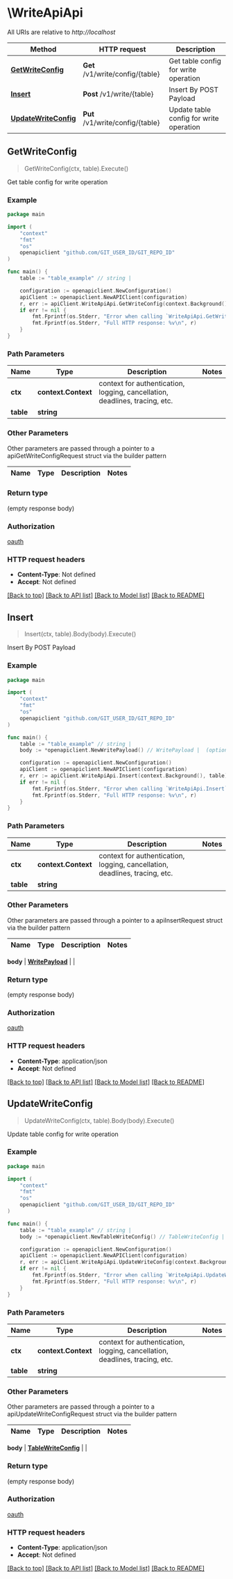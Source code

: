 # \WriteApiApi

All URIs are relative to *http://localhost*

Method | HTTP request | Description
------------- | ------------- | -------------
[**GetWriteConfig**](WriteApiApi.md#GetWriteConfig) | **Get** /v1/write/config/{table} | Get table config for write operation
[**Insert**](WriteApiApi.md#Insert) | **Post** /v1/write/{table} | Insert By POST Payload
[**UpdateWriteConfig**](WriteApiApi.md#UpdateWriteConfig) | **Put** /v1/write/config/{table} | Update table config for write operation



## GetWriteConfig

> GetWriteConfig(ctx, table).Execute()

Get table config for write operation



### Example

```go
package main

import (
    "context"
    "fmt"
    "os"
    openapiclient "github.com/GIT_USER_ID/GIT_REPO_ID"
)

func main() {
    table := "table_example" // string | 

    configuration := openapiclient.NewConfiguration()
    apiClient := openapiclient.NewAPIClient(configuration)
    r, err := apiClient.WriteApiApi.GetWriteConfig(context.Background(), table).Execute()
    if err != nil {
        fmt.Fprintf(os.Stderr, "Error when calling `WriteApiApi.GetWriteConfig``: %v\n", err)
        fmt.Fprintf(os.Stderr, "Full HTTP response: %v\n", r)
    }
}
```

### Path Parameters


Name | Type | Description  | Notes
------------- | ------------- | ------------- | -------------
**ctx** | **context.Context** | context for authentication, logging, cancellation, deadlines, tracing, etc.
**table** | **string** |  | 

### Other Parameters

Other parameters are passed through a pointer to a apiGetWriteConfigRequest struct via the builder pattern


Name | Type | Description  | Notes
------------- | ------------- | ------------- | -------------


### Return type

 (empty response body)

### Authorization

[oauth](../README.md#oauth)

### HTTP request headers

- **Content-Type**: Not defined
- **Accept**: Not defined

[[Back to top]](#) [[Back to API list]](../README.md#documentation-for-api-endpoints)
[[Back to Model list]](../README.md#documentation-for-models)
[[Back to README]](../README.md)


## Insert

> Insert(ctx, table).Body(body).Execute()

Insert By POST Payload



### Example

```go
package main

import (
    "context"
    "fmt"
    "os"
    openapiclient "github.com/GIT_USER_ID/GIT_REPO_ID"
)

func main() {
    table := "table_example" // string | 
    body := *openapiclient.NewWritePayload() // WritePayload |  (optional)

    configuration := openapiclient.NewConfiguration()
    apiClient := openapiclient.NewAPIClient(configuration)
    r, err := apiClient.WriteApiApi.Insert(context.Background(), table).Body(body).Execute()
    if err != nil {
        fmt.Fprintf(os.Stderr, "Error when calling `WriteApiApi.Insert``: %v\n", err)
        fmt.Fprintf(os.Stderr, "Full HTTP response: %v\n", r)
    }
}
```

### Path Parameters


Name | Type | Description  | Notes
------------- | ------------- | ------------- | -------------
**ctx** | **context.Context** | context for authentication, logging, cancellation, deadlines, tracing, etc.
**table** | **string** |  | 

### Other Parameters

Other parameters are passed through a pointer to a apiInsertRequest struct via the builder pattern


Name | Type | Description  | Notes
------------- | ------------- | ------------- | -------------

 **body** | [**WritePayload**](WritePayload.md) |  | 

### Return type

 (empty response body)

### Authorization

[oauth](../README.md#oauth)

### HTTP request headers

- **Content-Type**: application/json
- **Accept**: Not defined

[[Back to top]](#) [[Back to API list]](../README.md#documentation-for-api-endpoints)
[[Back to Model list]](../README.md#documentation-for-models)
[[Back to README]](../README.md)


## UpdateWriteConfig

> UpdateWriteConfig(ctx, table).Body(body).Execute()

Update table config for write operation



### Example

```go
package main

import (
    "context"
    "fmt"
    "os"
    openapiclient "github.com/GIT_USER_ID/GIT_REPO_ID"
)

func main() {
    table := "table_example" // string | 
    body := *openapiclient.NewTableWriteConfig() // TableWriteConfig |  (optional)

    configuration := openapiclient.NewConfiguration()
    apiClient := openapiclient.NewAPIClient(configuration)
    r, err := apiClient.WriteApiApi.UpdateWriteConfig(context.Background(), table).Body(body).Execute()
    if err != nil {
        fmt.Fprintf(os.Stderr, "Error when calling `WriteApiApi.UpdateWriteConfig``: %v\n", err)
        fmt.Fprintf(os.Stderr, "Full HTTP response: %v\n", r)
    }
}
```

### Path Parameters


Name | Type | Description  | Notes
------------- | ------------- | ------------- | -------------
**ctx** | **context.Context** | context for authentication, logging, cancellation, deadlines, tracing, etc.
**table** | **string** |  | 

### Other Parameters

Other parameters are passed through a pointer to a apiUpdateWriteConfigRequest struct via the builder pattern


Name | Type | Description  | Notes
------------- | ------------- | ------------- | -------------

 **body** | [**TableWriteConfig**](TableWriteConfig.md) |  | 

### Return type

 (empty response body)

### Authorization

[oauth](../README.md#oauth)

### HTTP request headers

- **Content-Type**: application/json
- **Accept**: Not defined

[[Back to top]](#) [[Back to API list]](../README.md#documentation-for-api-endpoints)
[[Back to Model list]](../README.md#documentation-for-models)
[[Back to README]](../README.md)

